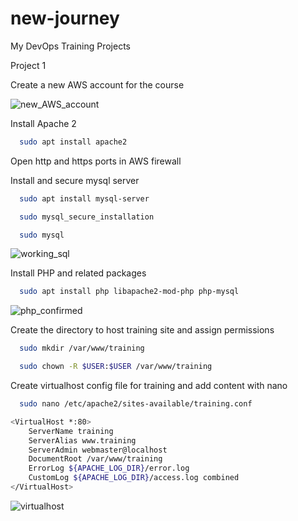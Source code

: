 # new-journey
My DevOps Training Projects

Project 1

Create a new AWS account for the course

![new_AWS_account](http://cybronix.com.ng/devops/aws-account.jpg)

Install Apache 2
```bash
  sudo apt install apache2
```

Open http and https ports in AWS firewall


Install and secure mysql server
```bash
  sudo apt install mysql-server

  sudo mysql_secure_installation

  sudo mysql
```

![working_sql](http://cybronix.com.ng/devops/working_sql.png)


Install PHP and related packages

```bash
  sudo apt install php libapache2-mod-php php-mysql
```

![php_confirmed](http://cybronix.com.ng/devops/php_confirmed.png)



Create the directory to host training site and assign permissions

```bash
  sudo mkdir /var/www/training

  sudo chown -R $USER:$USER /var/www/training
```

Create virtualhost config file for training and add content with nano

```bash
  sudo nano /etc/apache2/sites-available/training.conf

<VirtualHost *:80>
    ServerName training
    ServerAlias www.training
    ServerAdmin webmaster@localhost
    DocumentRoot /var/www/training
    ErrorLog ${APACHE_LOG_DIR}/error.log
    CustomLog ${APACHE_LOG_DIR}/access.log combined
</VirtualHost>
```

![virtualhost](http://cybronix.com.ng/devops/virtualhost.png)


